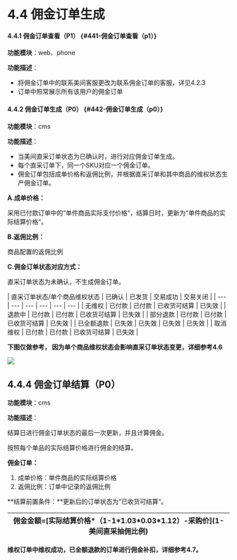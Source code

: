 # 4.4 佣金订单生成

#### 4.4.1 佣金订单查看（P1） {#441-佣金订单查看（p1）}

**功能模块**：web、phone

**功能描述**：

* 将佣金订单中的联系美间客服更改为联系佣金订单的客服，详见4.2.3
* 订单中照常展示所有该用户的佣金订单

#### 4.4.2 佣金订单生成（P0） {#442-佣金订单生成（p0）}

**功能模块**：cms

**功能描述**：

* 当美间直采订单状态为已确认时，进行对应佣金订单生成。
* 每个直采订单下，同一个SKU对应一个佣金订单。
* 佣金订单包括成单价格和返佣比例，并根据直采订单和其中商品的维权状态生产佣金订单。

**A.成单价格：**

采用已付款订单中的“单件商品实际支付价格“，结算日时，更新为“单件商品的实际结算价格“。

**B.返佣比例：**

商品配置的返佣比例

**C.佣金订单状态对应方式：**

直采订单状态为未确认，不生成佣金订单。

| 直采订单状态/单个商品维权状态 | 已确认 | 已发货 | 交易成功 | 交易关闭 |
| --- | --- | --- | --- | --- | --- |
| 无维权 | 已付款 | 已付款 | 已收货可结算 | 已失效 |
| 退款中 | 已付款 | 已付款 | 已收货可结算 | 已失效 |
| 部分退款 | 已付款 | 已付款 | 已收货可结算 | 已失效 |
| 已全额退款 | 已失效 | 已失效 | 已失效 | 已失效 |
| 取消维权 | 已付款 | 已付款 | 已收货可结算 | 已失效 |

**下图仅做参考， 因为单个商品维权状态会影响直采订单状态变更，详细参考4.6**



![](http://192.168.1.75/documents/%E5%BA%94%E7%94%A8Web/Sprint28/_book/assets/%E8%AE%A2%E5%8D%95%E7%8A%B6%E6%80%81%E5%90%8C%E6%AD%A5.png)

## 4.4.4 佣金订单结算（P0）

**功能模块**：cms

**功能描述**：

结算日进行佣金订单状态的最后一次更新，并且计算佣金。

按照每个单品的实际结算价格进行佣金的结算。

**佣金订单：**

1. 成单价格：单件商品的实际结算价格
2. 返佣比例：订单中记录的返佣比例

**结算前置条件：**更新后的订单状态为“已收货可结算“。

| 佣金金额=\[实际结算价格\*（1-1\*1.03\*0.03\*1.12）-采购价\]\(1-美间直采抽佣比例\) |
| --- |




**维权订单中维权成功，已全额退款的订单进行佣金补扣，详细参考4.7。**




